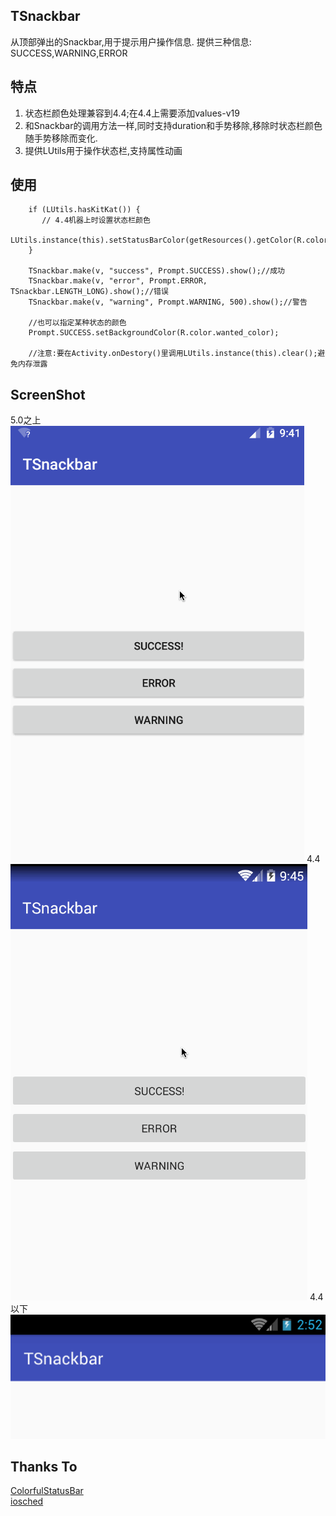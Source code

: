## TSnackbar
从顶部弹出的Snackbar,用于提示用户操作信息.
提供三种信息: SUCCESS,WARNING,ERROR


## 特点
1. 状态栏颜色处理兼容到4.4;在4.4上需要添加values-v19
2. 和Snackbar的调用方法一样,同时支持duration和手势移除,移除时状态栏颜色随手势移除而变化.
3. 提供LUtils用于操作状态栏,支持属性动画

## 使用
```
    if (LUtils.hasKitKat()) {
       // 4.4机器上时设置状态栏颜色
       LUtils.instance(this).setStatusBarColor(getResources().getColor(R.color.colorPrimaryDark));
    }
    
    TSnackbar.make(v, "success", Prompt.SUCCESS).show();//成功
    TSnackbar.make(v, "error", Prompt.ERROR, TSnackbar.LENGTH_LONG).show();//错误
    TSnackbar.make(v, "warning", Prompt.WARNING, 500).show();//警告
    
    //也可以指定某种状态的颜色
    Prompt.SUCCESS.setBackgroundColor(R.color.wanted_color);
    
    //注意:要在Activity.onDestory()里调用LUtils.instance(this).clear();避免内存泄露
```


## ScreenShot
5.0之上<br>
![TSnackbar](images/TSnackbarL.gif "5.0 sample")
4.4<br>
![TSnackbar](images/TSnackbarK.gif "4.4 sample")
4.4以下<br>
![TSnackbar](images/TSnackbar.gif "4.4 sample")

## Thanks To
<a href="https://github.com/hongyangAndroid/ColorfulStatusBar" target="_blank">ColorfulStatusBar</a>
<br>
<a href="https://github.com/google/iosched" target="_blank">iosched</a>
